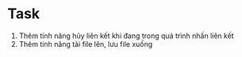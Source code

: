 # Task 
1. Thêm tính năng hủy liên kết khi đang trong quá trình nhấn liên kết
2. Thêm tính năng tải file lên, lưu file xuống 

